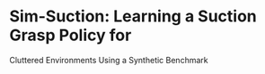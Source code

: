 # Sim-Suction: Learning a Suction Grasp Policy for
Cluttered Environments Using a Synthetic
Benchmark
